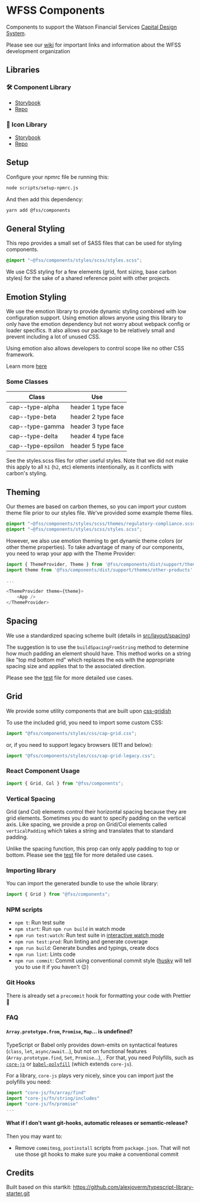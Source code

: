 # WFSS Components
Components to support the Watson Financial Services [Capital Design System](https://ibm.biz/capital-design-system).

Please see our [wiki](https://github.ibm.com/watson-finance/wfss-components/wiki) for important links and information about the WFSS development organization

## Libraries

### 🛠 Component Library
- [Storybook](https://pages.github.ibm.com/watson-finance/wfss-components/)
- [Repo](https://github.ibm.com/watson-finance/wfss-components/)

### 😬 Icon Library
- [Storybook](https://pages.github.ibm.com/watson-finance/wfss-icons/)
- [Repo](https://github.ibm.com/watson-finance/wfss-icons/#/)

## Setup

Configure your npmrc file be running this:

```sh
node scripts/setup-npmrc.js
```

And then add this dependency:

```sh
yarn add @fss/components
```

## General Styling

This repo provides a small set of SASS files that can be used for styling components.

```scss
@import "~@fss/components/styles/scss/styles.scss";
```

We use CSS styling for a few elements (grid, font sizing, base carbon styles) for the sake of a shared reference point with
other projects.

## Emotion Styling

We use the emotion library to provide dynamic styling combined with low configuration support. Using emotion allows anyone using
this library to only have the emotion dependency but not worry about webpack config or loader specifics. It also allows our
package to be relatively small and prevent including a lot of unused CSS.

Using emotion also allows developers to control scope like no other CSS framework.

Learn more [here](https://emotion.sh)

### Some Classes

| Class             | Use                |
| ----------------- | ------------------ |
| cap--type-alpha   | header 1 type face |
| cap--type-beta    | header 2 type face |
| cap--type-gamma   | header 3 type face |
| cap--type-delta   | header 4 type face |
| cap--type-epsilon | header 5 type face |

See the styles.scss files for other useful styles. Note that we did not make this apply to all `h1` (`h2`, etc) elements intentionally, as it conflicts with carbon's styling.

## Theming

Our themes are based on carbon themes, so you can import your custom theme file prior to our styles file. We've provided some example theme files.

```scss
@import "~@fss/components/styles/scss/themes/regulatory-compliance.scss";
@import "~@fss/components/styles/scss/styles.scss";
```

However, we also use emotion theming to get dynamic theme colors (or other theme properties). To take advantage of many of our components,
you need to wrap your app with the Theme Provider:

```js
import { ThemeProvider, Theme } from '@fss/components/dist/support/theme';
import theme from '@fss/components/dist/support/themes/other-products';

...

<ThemeProvider theme={theme}>
    <App />
</ThemeProvider>
```

## Spacing

We use a standardized spacing scheme built (details in [src/layout/spacing](https://github.ibm.com/watson-finance/wfss-components/blob/master/src/layout/spacing.ts))

The suggestion is to use the `buildSpacingFromString` method to determine how much padding an element should have. This method works on a string
like "top md bottom md" which replaces the `md`s with the appropriate spacing size and applies that to the associated direction.

Please see the [test](https://github.ibm.com/watson-finance/wfss-components/blob/master/src/layout/spacing.test.ts) file for more detailed use cases.

## Grid

We provide some utility components that are built upon [css-gridish](https://github.com/IBM/css-gridish)

To use the included grid, you need to import some custom CSS:

```js
import "@fss/components/styles/css/cap-grid.css";
```

or, if you need to support legacy browsers (IE11 and below):

```js
import "@fss/components/styles/css/cap-grid-legacy.css";
```

### React Component Usage

```js
import { Grid, Col } from "@fss/components";
```

### Vertical Spacing

Grid (and Col) elements control their horizontal spacing because they are grid elements. Sometimes you do want to specify padding on the vertical axis.
Like spacing, we provide a prop on Grid/Col elements called `verticalPadding` which takes a string and translates that to standard padding.

Unlike the spacing function, this prop can only apply padding to top or bottom. Please see the [test](https://github.ibm.com/watson-finance/wfss-components/blob/master/src/layout/grid.test.ts) file for more detailed use cases.

### Importing library

You can import the generated bundle to use the whole library:

```javascript
import { Grid } from "@fss/components";
```

### NPM scripts

- `npm t`: Run test suite
- `npm start`: Run `npm run build` in watch mode
- `npm run test:watch`: Run test suite in [interactive watch mode](http://facebook.github.io/jest/docs/cli.html#watch)
- `npm run test:prod`: Run linting and generate coverage
- `npm run build`: Generate bundles and typings, create docs
- `npm run lint`: Lints code
- `npm run commit`: Commit using conventional commit style ([husky](https://github.com/typicode/husky) will tell you to use it if you haven't :wink:)

### Git Hooks

There is already set a `precommit` hook for formatting your code with Prettier :nail_care:

### FAQ

#### `Array.prototype.from`, `Promise`, `Map`... is undefined?

TypeScript or Babel only provides down-emits on syntactical features (`class`, `let`, `async/await`...), but not on functional features (`Array.prototype.find`, `Set`, `Promise`...), . For that, you need Polyfills, such as [`core-js`](https://github.com/zloirock/core-js) or [`babel-polyfill`](https://babeljs.io/docs/usage/polyfill/) (which extends `core-js`).

For a library, `core-js` plays very nicely, since you can import just the polyfills you need:

```javascript
import "core-js/fn/array/find"
import "core-js/fn/string/includes"
import "core-js/fn/promise"
...
```

#### What if I don't want git-hooks, automatic releases or semantic-release?

Then you may want to:

- Remove `commitmsg`, `postinstall` scripts from `package.json`. That will not use those git hooks to make sure you make a conventional commit

## Credits

Built based on this startkit: https://github.com/alexjoverm/typescript-library-starter.git
